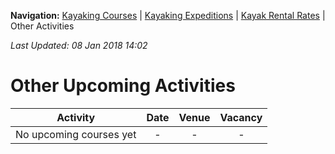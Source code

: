 **Navigation:** [Kayaking Courses](index) &#124; [Kayaking Expeditions](expedition) &#124; [Kayak Rental Rates](rental) &#124; Other Activities

_Last Updated: 08 Jan 2018 14:02_
# Other Upcoming Activities

Activity | Date | Venue | Vacancy
:---:|:---:|:---:|:---:
No upcoming courses yet|-|-|-

